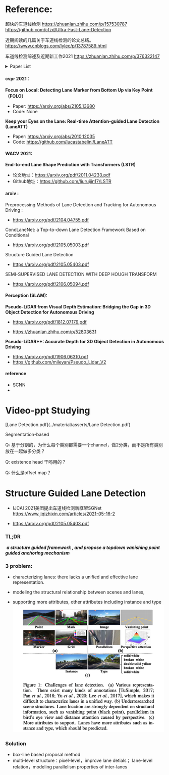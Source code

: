 

# Reference:

超快的车道线检测 https://zhuanlan.zhihu.com/p/157530787  https://github.com/cfzd/Ultra-Fast-Lane-Detection

近期阅读的几篇关于车道线检测的论文总结。https://www.cnblogs.com/lylec/p/13787589.html

车道线检测综述及近期新工作2021 https://zhuanlan.zhihu.com/p/376322147

<details>
<summary>Paper List</summary>
<pre>
## 2021:
1. Structure Guided Lane Detection IJCAI 2021 美团
2. CondLaneNet: a Top-to-down Lane Detection Framework Based on Conditional Convolution
3. Keep your Eyes on the Lane: Real-time Attention-guided Lane Detection CVPR 2021 代码开源
4. YOLinO: Generic Single Shot Polyline Detection in Real Time
5. LaneAF: Robust Multi-Lane Detection with Affinity Fields 代码开源
6. Robust Lane Detection via Expanded Self Attention
7. End-to-End Deep Learning of Lane Detection and Path Prediction for Real-Time Autonomous Driving
8. RESA: Recurrent Feature-Shift Aggregator for Lane Detection AAAI 2021 代码开源
9. End-to-end Lane Shape Prediction with Transformers WACV 2021 代码开源
## 2020:
1. 3D-LaneNet+: Anchor Free Lane Detection using a Semi-Local Representation
2. Keep your Eyes on the Lane: Attention-guided Lane Detection 代码开源
3. RONELD: Robust Neural Network Output Enhancement for Active Lane Detection ICPR 2020 代码开源
4. CurveLane-NAS: Unifying Lane-Sensitive Architecture Search and Adaptive Point Blending ECCV 2020 Datasets
5. Towards Lightweight Lane Detection by Optimizing Spatial Embedding ECCV 2020 Workshop
6. Structure-Aware Network for Lane Marker Extraction with Dynamic Vision Sensor
7. Lane Detection Model Based on Spatio-Temporal Network with Double ConvGRUs
8. Heatmap-based Vanishing Point boosts Lane Detection
9. Synthetic-to-Real Domain Adaptation for Lane Detection
10. E2E-LMD: End-to-End Lane Marker Detection via Row-wise Classification
11. SUPER: A Novel Lane Detection System
12. Ultra Fast Structure-aware Deep Lane Detection ECCV 2020 代码开源
13. PolyLaneNet: Lane Estimation via Deep Polynomial Regression 代码开源
14. Inter-Region Affinity Distillation for Road Marking Segmentation CVPR 2020 代码开源
15. Gen-LaneNet: A Generalized and Scalable Approach for 3D Lane Detection ECCV 2020 代码开源
16. Detecting Lane and Road Markings at A Distance with Perspective Transformer Layers
17. Semi-Local 3D Lane Detection and Uncertainty Estimation
18. FusionLane: Multi-Sensor Fusion for Lane Marking Semantic Segmentation Using Deep Neural Networks 代码开源
19. PINet：Key Points Estimation and Point Instance Segmentation Approach for Lane Detection 代码开源
20. Better-CycleGAN + ERFNet: Lane Detection in Low-light Conditions Using an Efficient Data Enhancement : Light Conditions Style Transfer submitted to IV 2020
21. Multi-lane Detection Using Instance Segmentation and Attentive Voting ICCAS 2019
</pre>
</details>


#### cvpr 2021：

**Focus on Local: Detecting Lane Marker from Bottom Up via Key Point（FOLO）**

-   Paper: https://arxiv.org/abs/2105.13680
-   Code: None

**Keep your Eyes on the Lane: Real-time Attention-guided Lane Detection (LaneATT)**

-   Paper: https://arxiv.org/abs/2010.12035
-   Code: https://github.com/lucastabelini/LaneATT



#### WACV 2021:

**End-to-end Lane Shape Prediction with Transformers (LSTR)**

*   论文地址：https://arxiv.org/pdf/2011.04233.pdf
*   Github地址：https://github.com/liuruijin17/LSTR



#### arxiv :

Preprocessing Methods of Lane Detection and Tracking for Autonomous Driving :

*   https://arxiv.org/pdf/2104.04755.pdf

CondLaneNet: a Top-to-down Lane Detection Framework Based on Conditional

*   https://arxiv.org/pdf/2105.05003.pdf

Structure Guided Lane Detection

*   https://arxiv.org/pdf/2105.05403.pdf

SEMI-SUPERVISED LANE DETECTION WITH DEEP HOUGH TRANSFORM

*   https://arxiv.org/pdf/2106.05094.pdf



#### Perception (SLAM):

**Pseudo-LiDAR from Visual Depth Estimation: Bridging the Gap in 3D Object Detection for Autonomous Driving**

*   https://arxiv.org/pdf/1812.07179.pdf

*   https://zhuanlan.zhihu.com/p/52803631

**Pseudo-LiDAR++: Accurate Depth for 3D Object Detection in Autonomous Driving**

*   https://arxiv.org/pdf/1906.06310.pdf
*   https://github.com/mileyan/Pseudo_Lidar_V2



#### reference

*   SCNN
*   



# Video-ppt Studying

 [Lane Detection.pdf](../material/asserts/Lane Detection.pdf) 



Segmentation-based

Q: 基于分割的，为什么每个类别都需要一个channel，做2分类，而不是所有类别放在一起做多分类？

Q: existence head 干吗用的？

Q: 什么是offset map？





# Structure Guided Lane Detection

*   IJCAI 2021美团提出车道线检测新框架SGNet https://www.jiqizhixin.com/articles/2021-05-16-2

*   https://arxiv.org/pdf/2105.05403.pdf

### TL;DR

​    ***a structure guided framework  , and propose a topdown vanishing point guided anchoring mechanism***

### 3 problem:

*   characterizing lanes: there lacks a unified and effective lane representation.

*   modeling the structural relationship between scenes and lanes, 

*   supporting more attributes, other attributes including instance and type![SGnet](../material/SGnet.png)

### Solution

*   box-line based proposal method
*   multi-level structure：pixel-level，improve lane detials； lane-level relation，modeling parallelism properties of inter-lanes

